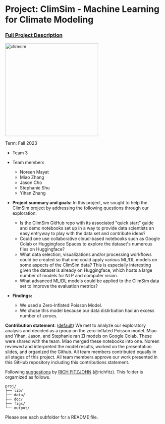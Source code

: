 # Project: ClimSim - Machine Learning for Climate Modeling


### [Full Project Description](doc/project3_desc.md)

<img src="https://leap-stc.github.io/ClimSim/_images/fig_1.png" alt="climsim" width="300"/>

Term: Fall 2023

+ Team 3
+ Team members
	+ Noreen Mayat
 	+ Miao Zhang
	+ Jason Cho
	+ Stephanie Shu
	+ Yihan Zhang 

+ **Project summary and goals:** In this project, we sought to help the ClimSim project by addressing the following questions through our exploration:
	+ Is the ClimSim GitHub repo with its associated "quick start" guide and demo notebooks set up in a way to provide data scientists an easy entryway to play with the data set and contribute ideas?
	+ Could one use collaborative cloud-based notebooks such as Google Colab or Huggingface Spaces to explore the dataset's numerous files on Huggingface?
	+ What data selection, visualizations and/or processing workflows could be created so that one could apply various ML/DL models on some aspects of the ClimSim data? This is especially interesting given the dataset is already on Huggingface, which hosts a large number of models for NLP and computer vision.
	+ What advanced ML/DL models could be applied to the ClimSim data set to improve the evaluation metrics?

+ **Findings:**
	+ We used a Zero-Inflated Poisson Model.
 	+ We chose this model because our data distirbution had an excess number of zeroes. 
	

**Contribution statement**: ([default](doc/a_note_on_contributions.md)) We met to analyze our exploratory analysis and decided as a group on the zero-inflated Poisson model. Miao and Yihan, Jason, and Stephanie ran ZI models on Google Colab. These were shared with the team. Miao merged these notebooks into one. Noreen reviewed and interpreted the model results, worked on the presentation slides, and organized the Github. All team members contributed equally in all stages of this project. All team members approve our work presented in this GitHub repository including this contributions statement.

Following [suggestions](http://nicercode.github.io/blog/2013-04-05-projects/) by [RICH FITZJOHN](http://nicercode.github.io/about/#Team) (@richfitz). This folder is orgarnized as follows.

```
proj/
├── lib/
├── data/
├── doc/
├── figs/
└── output/
```

Please see each subfolder for a README file.

